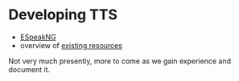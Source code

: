 # Developing TTS

- [ESpeakNG](ESpeakNG.md)
- overview of [existing resources](../SpeechTechnologyResources.md)

Not very much presently, more to come as we gain experience and document it.